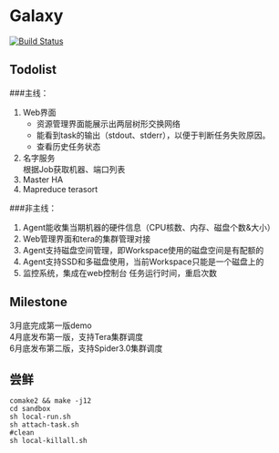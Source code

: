 # Galaxy

[![Build Status](https://travis-ci.org/bluebore/galaxy.svg?branch=master)](https://travis-ci.org/bluebore/galaxy)

## Todolist
###主线：
1. Web界面  
   * 资源管理界面能展示出两层树形交换网络  
   * 能看到task的输出（stdout、stderr），以便于判断任务失败原因。  
   * 查看历史任务状态
2. 名字服务  
   根据Job获取机器、端口列表  
3. Master HA
4. Mapreduce terasort

###非主线：
1. Agent能收集当期机器的硬件信息（CPU核数、内存、磁盘个数&大小）
2. Web管理界面和tera的集群管理对接
3. Agent支持磁盘空间管理，即Workspace使用的磁盘空间是有配额的
4. Agent支持SSD和多磁盘使用，当前Workspace只能是一个磁盘上的
5. 监控系统，集成在web控制台
   任务运行时间，重启次数

## Milestone
3月底完成第一版demo  
4月底发布第一版，支持Tera集群调度  
6月底发布第二版，支持Spider3.0集群调度  

## 尝鲜
```
comake2 && make -j12
cd sandbox
sh local-run.sh
sh attach-task.sh
#clean
sh local-killall.sh
```
